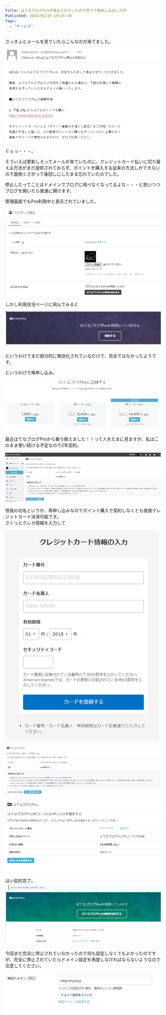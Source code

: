 ```yaml
---
Title: はてなブログProが停止されていたので慌てて再申し込みした件
Published: 2018/01/19 19:15:30
Tags:
  - "サービス"
---
```

さっきふとメールを見ていたらこんなのが来てました。  

![](20180119190005.png) 


ぐぇっ・・・。  

そういえば更新しろってメールが来ていたのに、クレジットカード払いに切り替える方法がまだ提供されておらず、ポイントを購入する従来の方法しかできないので面倒くさがって後回しにしたまま忘れていたのでした。  

停止したってことはドメインでブログに飛べなくなってるよな・・・と思いつつブログを開いたら普通に開けます。  

管理画面でもPro利用中と表示されていました。  

![](20180119190242.png) 

しかし利用状況ページに飛んでみると

![](20180119190319.png) 

というわけでまだ部分的に無効化されているだけで、完全ではなかったようです。  

というわけで再申し込み。  

![](20180119190501.png) 

最近はてなブログProから乗り換えました！！って人をたまに見ますが、私はこのまま使い続ける予定なので2年契約。  

![](20180119190603.png) 

怪我の功名というか、再申し込みなのでポイント購入で契約しなくとも直接クレジットカード決済可能です。  
さくっとクレカ情報を入力して  

![](20180119190714.png) 

![](20180119190728.png) 

![](20180119190902.png) 

はい契約完了。  
![](20180119190934.png) 
  

今回まだ完全に停止されていなかったので何も設定しなくてもよかったのですが、完全に停止されていたらドメイン設定を再度しなければならないようなので注意してください。  

![](20180119191002.png) 